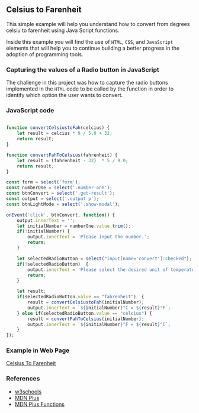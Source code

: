 ## Celsius to Farenheit

This simple example will help you understand how to convert from degrees celsiu to farenheit using Java Script functions. 

Inside this example you will find the use of ```HTML```, ```CSS```, and ```JavaScript``` elements that will help you to continue building a better progress in the adoption of programming tools. 

### Capturing the values of a Radio button in JavaScript

The challenge in this project was how to capture the radio buttons implemented in the ```HTML``` code to be called by the function in order to identify which option the user wants to convert.

### JavaScript code  

```javascript

function convertCelsiustoFah(celcius) {
    let result = celcius * 9 / 5.0 + 32;
    return result;
}

function convertFahToCelsius(fahrenheit) {
    let result = (fahrenheit - 32)  * 5 / 9.0;
    return result;       
}

const form = select('form');
const numberOne = select('.number-one');
const btnConvert = select('.get-result');
const output = select('.output p');
const btnLightMode = select('.show-modal');

onEvent('click', btnConvert, function() {
    output.innerText = '';
    let initialNumber = numberOne.value.trim();
    if(!initialNumber) {
        output.innerText = 'Please input the number.';
        return;
    }

    let selectedRadioButton = select("input[name='convert']:checked");
    if(!selectedRadioButton)  {
        output.innerText = 'Please select the desired unit of temperature.';
        return;
    }

    let result;
    if(selectedRadioButton.value == "fahrenheit")  {
        result = convertCelsiustoFah(initialNumber);
        output.innerText = `${initialNumber}°C = ${result}°F`;
    } else if(selectedRadioButton.value == "celcius") {
        result = convertFahToCelsius(initialNumber);
        output.innerText = `${initialNumber}°F = ${result}°C`;
    }    
});
```

### Example in Web Page  

[Celsius To Farenheit](/celsiustofahrenheit/index.html)

### References

- [w3schools](https://www.w3schools.com/jsref/prop_radio_value.asp)
- [MDN Plus](https://developer.mozilla.org/en-US/docs/Web/API/RadioNodeList/value)
- [MDN Plus Functions](https://www.w3schools.com/js/js_function_definition.asp)
